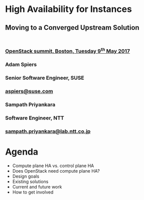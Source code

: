 <!-- .slide: data-state="cover" id="cover-page" data-menu-title="Compute node HA" data-timing="20" -->
<div class="title">
    <h1>High Availability for Instances</h1>
    <h2 style="margin-bottom: 50px;">Moving to a Converged Upstream Solution</h2>
    <h3>
        <a href="https://www.openstack.org/summit/boston-2017/summit-schedule/events/17971">
            OpenStack summit, Boston, Tuesday 9<sup>th</sup> May 2017
      </a>
    </h3>
</div>

<div class="row presenters">
    <div class="presenter presenter-1">
        <h3 class="name">Adam Spiers</h3>
        <h3 class="job-title">Senior Software Engineer, SUSE</h3>
        <h3 class="email"><a href="mailto:aspiers@suse.com">aspiers@suse.com</a></h3>
    </div>
    <div class="presenter presenter-2">
        <h3 class="name">Sampath Priyankara</h3>
        <h3 class="job-title">Software Engineer, NTT</h3>
        <h3 class="email"><a href="mailto:sampath.priyankara@lab.ntt.co.jp">sampath.priyankara@lab.ntt.co.jp</a></h3>
    </div>
</div>


<!-- .slide: data-state="normal" id="agenda" data-timing="30" -->
# Agenda

*   Compute plane HA vs. control plane HA
*   Does OpenStack need compute plane HA?
*   Design goals
*   Existing solutions
*   Current and future work
*   How to get involved
